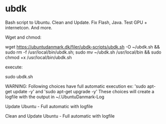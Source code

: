 # ubdk
Bash script to Ubuntu. Clean and Update. Fix Flash, Java. Test GPU + internetcon. And more.


Wget and chmod:

wget https://ubuntudanmark.dk/filer/ubdk-scripts/ubdk.sh -O ~/ubdk.sh && sudo rm -f /usr/local/bin/ubdk.sh; sudo mv ~/ubdk.sh /usr/local/bin && sudo chmod +x /usr/local/bin/ubdk.sh


execute:

sudo ubdk.sh


WARNING: Following choices have full automatic execution ex:
'sudo apt-get update -y' and 'sudo apt-get upgrade -y'
These choices will create a logfile with the output in ~/.UbuntuDanmark-Log

Update Ubuntu - Full automatic with logfile

Clean and Update Ubuntu - Full automatic with logfile

